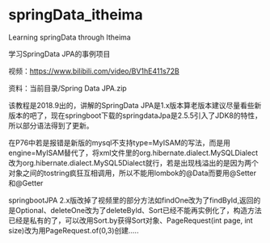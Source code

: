 # springData_itheima
Learning springData through Itheima 


学习SpringData JPA的事例项目

视频：https://www.bilibili.com/video/BV1hE411s72B

资料：当前目录/Spring Data JPA.zip



该教程是2018.9出的，讲解的SpringData JPA是1.x版本算老版本建议尽量看些新版本的吧了，现在springboot下载的springdataJpa是2.5.5引入了JDK8的特性，所以部分语法得到了更新。

在P76中若是报错是新版的mysql不支持type=MyISAM的写法，而是用engine=MyISAM替代了，将xml文件里的org.hibernate.dialect.MySQLDialect改为org.hibernate.dialect.MySQL5Dialect就行，若是出现栈溢出的是因为两个对象之间的tostring疯狂互相调用，所以不能用lombok的@Data而要用@Setter和@Getter

springbootJPA 2.x版改掉了视频里的部分方法如findOne改为了findById,返回的是Optional、deleteOne改为了deleteById、Sort已经不能再实例化了，构造方法已经是私有的了，可以改用Sort.by获得Sort对象、PageRequest(int page, int size)改为用PageRequest.of(0,3)创建.....